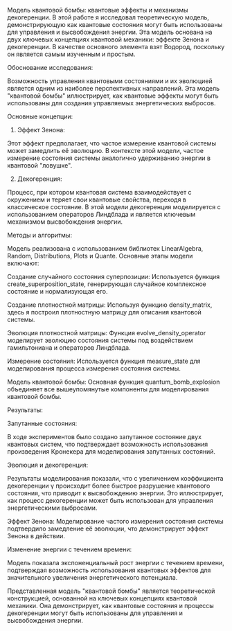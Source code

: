 Модель квантовой бомбы: квантовые эффекты и механизмы декогеренции. В этой работе я исследовал теоретическую модель, демонстрирующую как квантовые состояния могут быть использованы для управления и высвобождения энергии. 
Эта модель основана на двух ключевых концепциях квантовой механики: эффекте Зенона и декогеренции. В качестве основного элемента взят Водород, поскольку он является самым изученным и простым.

Обоснование исследования:

Возможность управления квантовыми состояниями и их эволюцией является одним из наиболее перспективных направлений. Эта модель "квантовой бомбы" иллюстрирует, как квантовые эффекты могут быть использованы для создания 
управляемых энергетических выбросов.

Основные концепции:
1. Эффект Зенона:

Этот эффект предполагает, что частое измерение квантовой системы может замедлить её эволюцию. В контексте этой модели, частое измерение состояния системы аналогично удерживанию энергии в квантовой "ловушке".

2. Декогеренция:

Процесс, при котором квантовая система взаимодействует с окружением и теряет свои квантовые свойства, переходя в классическое состояние. В этой модели декогеренция моделируется с использованием операторов Линдблада и 
является ключевым механизмом высвобождения энергии.

Методы и алгоритмы:

Модель реализована с использованием библиотек LinearAlgebra, Random, Distributions, Plots и Quante. Основные этапы модели включают:

Создание случайного состояния суперпозиции: Используется функция create_superposition_state, генерирующая случайное комплексное состояние и нормализующая его.

Создание плотностной матрицы: Используя функцию density_matrix, здесь я построил плотностную матрицу для описания квантовой системы.

Эволюция плотностной матрицы: Функция evolve_density_operator моделирует эволюцию состояния системы под воздействием гамильтониана и операторов Линдблада.

Измерение состояния: Используется функция measure_state для моделирования процесса измерения состояния системы.

Модель квантовой бомбы: Основная функция quantum_bomb_explosion объединяет все вышеупомянутые компоненты для моделирования квантовой бомбы.

Результаты:

Запутанные состояния: 

В ходе экспериментов было создано запутанное состояние двух квантовых систем, что подтверждает возможность использования произведения Кронекера для моделирования запутанных состояний.

Эволюция и декогеренция:

Результаты моделирования показали, что с увеличением коэффициента декогеренции γ происходит более быстрое разрушение квантового состояния, что приводит к высвобождению энергии. Это иллюстрирует, как процесс декогеренции 
может быть использован для управления энергетическими выбросами.

Эффект Зенона:
Моделирование частого измерения состояния системы подтвердило замедление её эволюции, что демонстрирует эффект Зенона в действии.

Изменение энергии с течением времени: 

Модель показала экспоненциальный рост энергии с течением времени, подтверждая возможность использования квантовых эффектов для значительного увеличения энергетического потенциала.

Представленная модель "квантовой бомбы" является теоретической конструкцией, основанной на ключевых концепциях квантовой механики. Она демонстрирует, как квантовые состояния и процессы декогеренции могут быть использованы для управления и высвобождения энергии.
